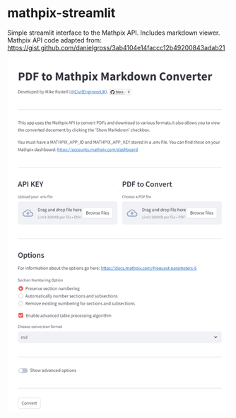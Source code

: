 # mathpix-streamlit
Simple streamlit interface to the Mathpix API. Includes markdown viewer. 
Mathpix API code adapted from: https://gist.github.com/danielgross/3ab4104e14faccc12b49200843adab21

![](mathpix-streamlit.png)
